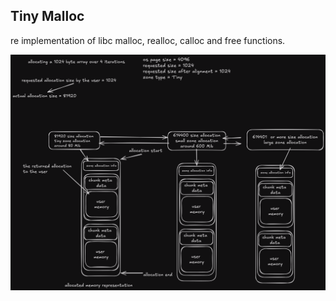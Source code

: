 ## Tiny Malloc

re implementation of libc malloc, realloc, calloc and free functions.

![Image representing the memory pool](mem_pool_representation.png "Memory pool/Memory allocations structure")
